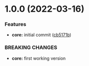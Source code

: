# 1.0.0 (2022-03-16)


### Features

* **core:** initial commit ([cb5171b](https://github.com/shivanshkc/ledgerkeep/commit/cb5171b8e5b574e265552748688b52209a641a7f))


### BREAKING CHANGES

* **core:** first working version
